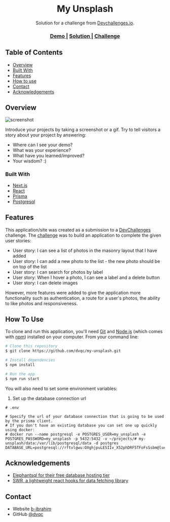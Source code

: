 <!-- Please update value in the {}  -->

<h1 align="center">My Unsplash</h1>

<div align="center">
   Solution for a challenge from  <a href="http://devchallenges.io" target="_blank">Devchallenges.io</a>.
</div>

<div align="center">
  <h3>
    <a href="https://my-unsplash-umber.vercel.app/">
      Demo
    </a>
    <span> | </span>
    <a href="https://github.com/dvqc/my-unsplash">
      Solution
    </a>
    <span> | </span>
    <a href="https://devchallenges.io/challenges/rYyhwJAxMfES5jNQ9YsP">
      Challenge
    </a>
  </h3>
</div>

<!-- TABLE OF CONTENTS -->

## Table of Contents

- [Overview](#overview)
- [Built With](#built-with)
- [Features](#features)
- [How to use](#how-to-use)
- [Contact](#contact)
- [Acknowledgements](#acknowledgements)

<!-- OVERVIEW -->

## Overview

![screenshot](https://user-images.githubusercontent.com/16707738/92399059-5716eb00-f132-11ea-8b14-bcacdc8ec97b.png)

Introduce your projects by taking a screenshot or a gif. Try to tell visitors a story about your project by answering:

- Where can I see your demo?
- What was your experience?
- What have you learned/improved?
- Your wisdom? :)

### Built With

<!-- This section should list any major frameworks that you built your project using. Here are a few examples.-->

- [Next.js](https://nextjs.org/)
- [React](https://reactjs.org/)
- [Prisma](https://www.prisma.io/)
- [Postgresql](https://www.postgresql.org/)

## Features

<!-- List the features of your application or follow the template. Don't share the figma file here :) -->

This application/site was created as a submission to a [DevChallenges](https://devchallenges.io/challenges) challenge. The [challenge](https://devchallenges.io/challenges/rYyhwJAxMfES5jNQ9YsP) was to build an application to complete the given user stories:

- User story: I can see a list of photos in the masonry layout that I have added
- User story: I can add a new photo to the list - the new photo should be on top of the list
- User story: I can search for photos by label
- User story: When I hover a photo, I can see a label and a delete button
- User story: I can delete images

However, more features were added to give the application more functionality such as authentication, a route for a user's photos, the ability to like photos and responsiveness.

## How To Use

<!-- Example: -->

To clone and run this application, you'll need [Git](https://git-scm.com) and [Node.js](https://nodejs.org/en/download/) (which comes with [npm](http://npmjs.com)) installed on your computer. From your command line:

```bash
# Clone this repository
$ git clone https://github.com/dvqc/my-unsplash.git

# Install dependencies
$ npm install

# Run the app
$ npm run start
```

You will also need to set some environment variables:

1. Set up the database connection url

```
# .env

# Specify the url of your database connection that is going to be used by the prisma client.
# If you don't have an existing database you can set one up quickly using docker:
# docker run --name postgresql -e POSTGRES_USER=my_unsplash -e POSTGRES_PASSWORD=my_unsplash -p 5432:5432 -v ~/projects/# my-unsplash/data:/var/lib/postgresql/data -d postgres
DATABASE_URL=postgresql://rftvlgwu:OXghjpuLESIIv_X52phDRF5TFoFsSsbm@lucky.db.elephantsql.com/rftvlgwu
```

## Acknowledgements

<!-- This section should list any articles or add-ons/plugins that helps you to complete the project. This is optional but it will help you in the future. For example: -->

- [Elephantsql for their free database hosting tier](https://www.elephantsql.com/)
- [SWR, a lightweight react hooks for data fetching library](https://swr.vercel.app/)

## Contact

- Website [b-ibrahim](https://b-ibrahim.vercel.app/)
- GitHub [@dvqc](https://github.com/dvqc)
